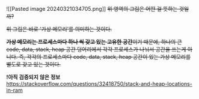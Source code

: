 ![[Pasted image 20240321034705.png]]
~~위 영역의 그림은 어떤 걸 뜻하는 것일까?~~

~~위 그림은 바로 '가상 메모리'를 의미하는 것이다.~~

~~**가상 메모리는 프로세스마다 하나 씩 갖고 있는 고유한 공간**이기 때문에, 하나의 큰 code, data, stack, heap 공간 덩어리에서 각각 프로세스가 나눠서 공간을 쓰는게 아니다.
즉, 각각의 프로세스마다 code, data, stack, heap 공간이 있는 가상 메모리를 별도로 갖고 있는 것이다.~~

**!아직 검증되지 않은 정보**
https://stackoverflow.com/questions/32418750/stack-and-heap-locations-in-ram